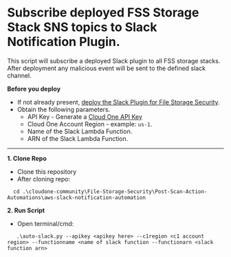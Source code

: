 # Subscribe deployed FSS Storage Stack SNS topics to Slack Notification Plugin.
This script will subscribe a deployed Slack plugin to all FSS storage stacks. After deployment any malicious event will be sent to the defined slack channel. 

**Before you deploy**

   * If not already present, [deploy the Slack Plugin for File Storage Security](https://github.com/trendmicro/cloudone-filestorage-plugins/tree/master/post-scan-actions/aws-python-slack-notification).
  * Obtain the following parameters.
      - API Key - Generate a [Cloud One API Key](https://cloudone.trendmicro.com/docs/account-and-user-management/c1-api-key/)
      - Cloud One Account Region - example: ```us-1```.
      - Name of the Slack Lambda Function.
      - ARN of the Slack Lambda Function.

<hr>

**1. Clone Repo**
 - Clone this repository
 - After cloning repo:
 ```
   cd .\cloudone-community\File-Storage-Security\Post-Scan-Action-Automations\aws-slack-notification-automation
```

**2. Run Script**
   - Open terminal/cmd:
   ```
      .\auto-slack.py --apikey <apikey here> --c1region <c1 account region> --functionname <name of slack function --functionarn <slack function arn>
   ```  

